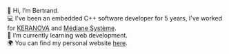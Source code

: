👋 Hi, I’m Bertrand.  
💻 I've been an embedded C++ software developer for 5 years, I've worked for [KERANOVA](https://keranova.fr) and [Médiane Système](https://www.medianesysteme.com/fr/).  
🌱 I’m currently learning web development.  
🌍 You can find my personal website [here](https://bwatelet.fr).
